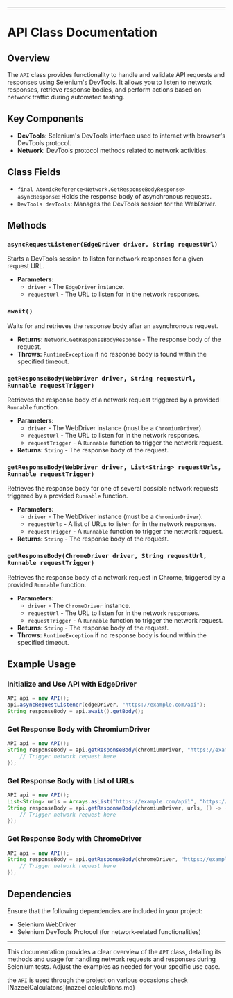 
---

# API Class Documentation

## Overview

The `API` class provides functionality to handle and validate API requests and responses using Selenium's DevTools. It allows you to listen to network responses, retrieve response bodies, and perform actions based on network traffic during automated testing.

## Key Components

- **DevTools**: Selenium's DevTools interface used to interact with browser's DevTools protocol.
- **Network**: DevTools protocol methods related to network activities.

## Class Fields

- `final AtomicReference<Network.GetResponseBodyResponse> asyncResponse`: Holds the response body of asynchronous requests.
- `DevTools devTools`: Manages the DevTools session for the WebDriver.

## Methods

### `asyncRequestListener(EdgeDriver driver, String requestUrl)`

Starts a DevTools session to listen for network responses for a given request URL.

- **Parameters:**
    - `driver` - The `EdgeDriver` instance.
    - `requestUrl` - The URL to listen for in the network responses.

### `await()`

Waits for and retrieves the response body after an asynchronous request.

- **Returns:** `Network.GetResponseBodyResponse` - The response body of the request.
- **Throws:** `RuntimeException` if no response body is found within the specified timeout.

### `getResponseBody(WebDriver driver, String requestUrl, Runnable requestTrigger)`

Retrieves the response body of a network request triggered by a provided `Runnable` function.

- **Parameters:**
    - `driver` - The WebDriver instance (must be a `ChromiumDriver`).
    - `requestUrl` - The URL to listen for in the network responses.
    - `requestTrigger` - A `Runnable` function to trigger the network request.
- **Returns:** `String` - The response body of the request.

### `getResponseBody(WebDriver driver, List<String> requestUrls, Runnable requestTrigger)`

Retrieves the response body for one of several possible network requests triggered by a provided `Runnable` function.

- **Parameters:**
    - `driver` - The WebDriver instance (must be a `ChromiumDriver`).
    - `requestUrls` - A list of URLs to listen for in the network responses.
    - `requestTrigger` - A `Runnable` function to trigger the network request.
- **Returns:** `String` - The response body of the request.

### `getResponseBody(ChromeDriver driver, String requestUrl, Runnable requestTrigger)`

Retrieves the response body of a network request in Chrome, triggered by a provided `Runnable` function.

- **Parameters:**
    - `driver` - The `ChromeDriver` instance.
    - `requestUrl` - The URL to listen for in the network responses.
    - `requestTrigger` - A `Runnable` function to trigger the network request.
- **Returns:** `String` - The response body of the request.
- **Throws:** `RuntimeException` if no response body is found within the specified timeout.

## Example Usage

### Initialize and Use API with EdgeDriver

```java
API api = new API();
api.asyncRequestListener(edgeDriver, "https://example.com/api");
String responseBody = api.await().getBody();
```

### Get Response Body with ChromiumDriver

```java
API api = new API();
String responseBody = api.getResponseBody(chromiumDriver, "https://example.com/api", () -> {
    // Trigger network request here
});
```

### Get Response Body with List of URLs

```java
API api = new API();
List<String> urls = Arrays.asList("https://example.com/api1", "https://example.com/api2");
String responseBody = api.getResponseBody(chromiumDriver, urls, () -> {
    // Trigger network request here
});
```

### Get Response Body with ChromeDriver

```java
API api = new API();
String responseBody = api.getResponseBody(chromeDriver, "https://example.com/api", () -> {
    // Trigger network request here
});
```

## Dependencies

Ensure that the following dependencies are included in your project:

- Selenium WebDriver
- Selenium DevTools Protocol (for network-related functionalities)

---

This documentation provides a clear overview of the `API` class, detailing its methods and usage for handling network requests and responses during Selenium tests. Adjust the examples as needed for your specific use case.

the `API` is used through the project on various occasions check [NazeelCalculatons](nazeel calculations.md)